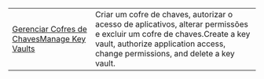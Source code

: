 |  |  |
|---------|---------|
| <span data-ttu-id="03e3f-101">[Gerenciar Cofres de Chaves][1]</span><span class="sxs-lookup"><span data-stu-id="03e3f-101">[Manage Key Vaults][1]</span></span> | <span data-ttu-id="03e3f-102">Criar um cofre de chaves, autorizar o acesso de aplicativos, alterar permissões e excluir um cofre de chaves.</span><span class="sxs-lookup"><span data-stu-id="03e3f-102">Create a key vault, authorize application access, change permissions, and delete a key vault.</span></span> |

[1]: https://azure.microsoft.com/resources/samples/key-vault-java-manage-key-vaults/
